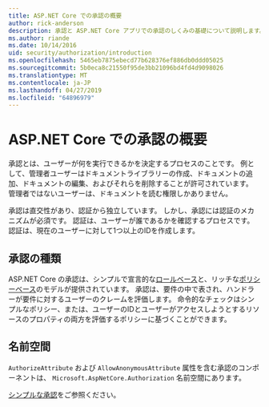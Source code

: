 ```yaml
---
title: ASP.NET Core での承認の概要
author: rick-anderson
description: 承認と ASP.NET Core アプリでの承認のしくみの基礎について説明します。
ms.author: riande
ms.date: 10/14/2016
uid: security/authorization/introduction
ms.openlocfilehash: 5465eb7875ebecd77b628376ef886db0ddd05025
ms.sourcegitcommit: 5b0eca8c21550f95de3bb21096bd4fd4d9098026
ms.translationtype: MT
ms.contentlocale: ja-JP
ms.lasthandoff: 04/27/2019
ms.locfileid: "64896979"
---
```

# <a name="introduction-to-authorization-in-aspnet-core"></a>ASP.NET Core での承認の概要

<a name="security-authorization-introduction"></a>

承認とは、ユーザーが何を実行できるかを決定するプロセスのことです。 例として、管理者ユーザーはドキュメントライブラリーの作成、ドキュメントの追加、ドキュメントの編集、およびそれらを削除することが許可されています。 管理者ではないユーザーは、ドキュメントを読む権限しかありません。

承認は直交性があり、認証から独立しています。 しかし、承認には認証のメカニズムが必須です。 認証は、ユーザーが誰であるかを確認するプロセスです。 認証は、現在のユーザーに対して1つ以上のIDを作成します。

## <a name="authorization-types"></a>承認の種類

ASP.NET Core の承認は、シンプルで宣言的な[ロールベース](xref:security/authorization/roles)と、リッチな[ポリシーベース](xref:security/authorization/policies)のモデルが提供されています。 承認は、要件の中で表され、ハンドラーが要件に対するユーザーのクレームを評価します。 命令的なチェックはシンプルなポリシー、または、ユーザーのIDとユーザーがアクセスしようとするリソースのプロパティの両方を評価するポリシーに基づくことができます。

## <a name="namespaces"></a>名前空間

`AuthorizeAttribute` および `AllowAnonymousAttribute` 属性を含む承認のコンポーネントは、 `Microsoft.AspNetCore.Authorization` 名前空間にあります。

[シンプルな承認](xref:security/authorization/simple)をご参照ください。
